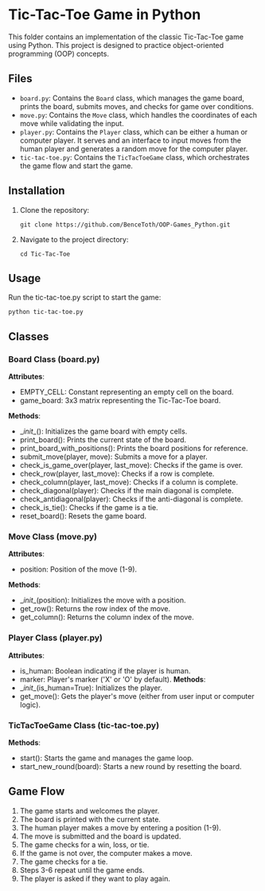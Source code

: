 # Tic-Tac-Toe Game in Python
This folder contains an implementation of the classic Tic-Tac-Toe game using Python. This project is designed to practice object-oriented programming (OOP) concepts.

## Files
* `board.py`: Contains the `Board` class, which manages the game board, prints the board, submits moves, and checks for game over conditions.
* `move.py`: Contains the `Move` class, which handles the coordinates of each move while validating the input.
* `player.py`: Contains the `Player` class, which can be either a human or computer player. It serves and an interface to input moves from the human player and generates a random move for the computer player. 
* `tic-tac-toe.py`: Contains the `TicTacToeGame` class, which orchestrates the game flow and start the game.

## Installation
1. Clone the repository:

   ```git clone https://github.com/BenceToth/OOP-Games_Python.git```

4. Navigate to the project directory:

   ```cd Tic-Tac-Toe```

## Usage
Run the tic-tac-toe.py script to start the game:

```python tic-tac-toe.py```


## Classes
### Board Class (board.py)
**Attributes**:
* EMPTY_CELL: Constant representing an empty cell on the board.
* game_board: 3x3 matrix representing the Tic-Tac-Toe board.

**Methods**:
* \__init__(): Initializes the game board with empty cells.
* print_board(): Prints the current state of the board.
* print_board_with_positions(): Prints the board positions for reference.
* submit_move(player, move): Submits a move for a player.
* check_is_game_over(player, last_move): Checks if the game is over.
* check_row(player, last_move): Checks if a row is complete.
* check_column(player, last_move): Checks if a column is complete.
* check_diagonal(player): Checks if the main diagonal is complete.
* check_antidiagonal(player): Checks if the anti-diagonal is complete.
* check_is_tie(): Checks if the game is a tie.
* reset_board(): Resets the game board.
  
### Move Class (move.py)
**Attributes**:
* position: Position of the move (1-9).

**Methods**:
* \__init__(position): Initializes the move with a position.
* get_row(): Returns the row index of the move.
* get_column(): Returns the column index of the move.

### Player Class (player.py)
**Attributes**:
* is_human: Boolean indicating if the player is human.
* marker: Player's marker ('X' or 'O' by default).
**Methods**:
* \__init__(is_human=True): Initializes the player.
* get_move(): Gets the player's move (either from user input or computer logic).

### TicTacToeGame Class (tic-tac-toe.py)
**Methods**:
* start(): Starts the game and manages the game loop.
* start_new_round(board): Starts a new round by resetting the board.

## Game Flow
1. The game starts and welcomes the player.
2. The board is printed with the current state.
3. The human player makes a move by entering a position (1-9).
4. The move is submitted and the board is updated.
5. The game checks for a win, loss, or tie.
6. If the game is not over, the computer makes a move.
7. The game checks for a tie.
8. Steps 3-6 repeat until the game ends.
9. The player is asked if they want to play again.
